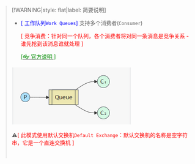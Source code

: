 <br/>

>[!WARNING|style: flat|label: 简要说明]
>
>- <span style='color:Blue'>[ 工作队列`Work Queues`]</span> 支持多个消费者(`Consumer`)
>
>   <span style='color:red'>[ 竞争消费：针对同一个队列，各个消费者将对同一条消息是竞争关系 - 谁先抢到该消息谁就处理 ]</span>
>
>   [<span style='color:#008B00'>[👓 官方说明 ]</span>](https://www.rabbitmq.com/tutorials#2-work-queues ':target=_blank')
>
>
> ![image-20250923211208379](wwwroot\docImages\image-20250923211208379.png)
>
>⚠<span style='color:red'>[ 此模式使用默认交换机`Default Exchange`：默认交换机的名称是空字符串，它是一个直连交换机 ]</span>
>
><br/>
